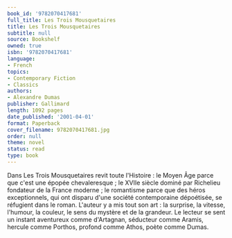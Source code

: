 ```yaml
---
book_id: '9782070417681'
full_title: Les Trois Mousquetaires
title: Les Trois Mousquetaires
subtitle: null
source: Bookshelf
owned: true
isbn: '9782070417681'
language:
- French
topics:
- Contemporary Fiction
- Classics
authors:
- Alexandre Dumas
publisher: Gallimard
length: 1092 pages
date_published: '2001-04-01'
format: Paperback
cover_filename: 9782070417681.jpg
order: null
theme: novel
status: read
type: book
---
```

Dans Les Trois Mousquetaires revit toute l'Histoire : le Moyen Âge parce que c'est une épopée chevaleresque ; le XVIIe siècle dominé par Richelieu fondateur de la France moderne ; le romantisme parce que des héros exceptionnels, qui ont disparu d'une société contemporaine dépoétisée, se réfugient dans le roman. L'auteur y a mis tout son art : la surprise, la vitesse, l'humour, la couleur, le sens du mystère et de la grandeur. Le lecteur se sent un instant aventureux comme d'Artagnan, séducteur comme Aramis, hercule comme Porthos, profond comme Athos, poète comme Dumas.
